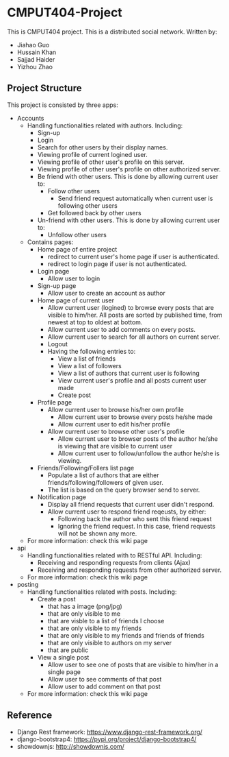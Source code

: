 # CMPUT404-Project
This is CMPUT404 project. This is a distributed social network. Written by:
- Jiahao Guo
- Hussain Khan
- Sajjad Haider
- Yizhou Zhao
## Project Structure
This project is consisted by three apps:
- Accounts
    - Handling functionalities related with authors. Including:
        - Sign-up
        - Login
        - Search for other users by their display names.
        - Viewing profile of current logined user.
        - Viewing profile of other user's profile on this server.
        - Viewing profile of other user's profile on other authorized server.
        - Be friend with other users. This is done by allowing current user to:
            - Follow other users
                - Send friend request automatically when current user is following other users
            - Get followed back by other users
        - Un-friend with other users. This is done by allowing current user to:
            - Unfollow other users
    - Contains pages:
        - Home page of entire project
            - redirect to current user's home page if user is authenticated.
            - redirect to login page if user is not authenticated.
        - Login page
            - Allow user to login
        - Sign-up page
            - Allow user to create an account as author
        - Home page of current user
            - Allow current user (logined) to browse every posts that are visible to him/her. All posts are sorted by published time, from newest at top to oldest at bottom.
            - Allow current user to add comments on every posts.
            - Allow current user to search for all authors on current server.
            - Logout
            - Having the following entries to:
                - View a list of friends
                - View a list of followers
                - View a list of authors that current user is following
                - View current user's profile and all posts current user made
                - Create post
        - Profile page
            - Allow current user to browse his/her own profile
                - Allow current user to browse every posts he/she made
                - Allow current user to edit his/her profile
            - Allow current user to browse other user's profile
                - Allow current user to browser posts of the author he/she is viewing that are visible to current user
                - Allow current user to follow/unfollow the author he/she is viewing.
        - Friends/Following/Follers list page
            - Populate a list of authors that are either friends/following/followers of given user.
            - The list is based on the query browser send to server.
        - Notification page
            - Display all friend requests that current user didn't respond.
            - Allow current user to respond friend reqeusts, by either:
                - Following back the author who sent this friend request
                - Ignoring the friend request. In this case, friend requests will not be shown any more.       
    - For more information: check this wiki page
- api
    - Handling functionalities related with to RESTful API. Including:
        - Receiving and responding requests from clients (Ajax)
        - Receiving and responding requests from other authorized server.
    - For more information: check this wiki page
- posting
    - Handling functionalities related with posts. Including:
        - Create a post
            - that has a image (png/jpg)
            - that are only visible to me
            - that are visble to a list of friends I choose
            - that are only visible to my friends
            - that are only visible to my friends and friends of friends
            - that are only visible to authors on my server
            - that are public
        - View a single post
            - Allow user to see one of posts that are visible to him/her in a single page
            - Allow user to see comments of that post
            - Allow user to add comment on that post
    - For more information: check this wiki page
        

## Reference
- Django Rest framework: https://www.django-rest-framework.org/
- django-bootstrap4: https://pypi.org/project/django-bootstrap4/
- showdownjs: http://showdownjs.com/
             
            
